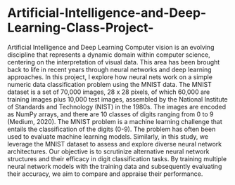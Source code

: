 # Artificial-Intelligence-and-Deep-Learning-Class-Project-
Artificial Intelligence and Deep Learning
Computer vision is an evolving discipline that represents a dynamic domain within computer science, centering on the interpretation of visual data. This area has been brought back to life in recent years through neural networks and deep learning approaches. In this project, I explore how neural nets work on a simple numeric data classification problem using the MNIST data. The MNIST dataset is a set of 70,000 images, 28 x 28 pixels, of which 60,000 are training images plus 10,000 test images, assembled by the National Institute of Standards and Technology (NIST) in the 1980s. The images are encoded as NumPy arrays, and there are 10 classes of digits ranging from 0 to 9 (Medium, 2020).
The MNIST problem is a machine learning challenge that entails the classification of the digits (0-9). The problem has often been used to evaluate machine learning models. Similarly, in this study, we leverage the MNIST dataset to assess and explore diverse neural network architectures. Our objective is to scrutinize alternative neural network structures and their efficacy in digit classification tasks. By training multiple neural network models with the training data and subsequently evaluating their accuracy, we aim to compare and appraise their performance.
